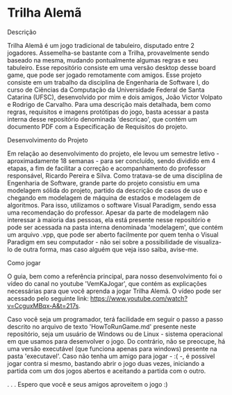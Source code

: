 # Trilha Alemã

Descrição 

Trilha Alemã é um jogo tradicional de tabuleiro, disputado entre 2 jogadores. Assemelha-se bastante com a Trilha, provavelmente sendo baseado na mesma, mudando pontualmente algumas regras e seu tabuleiro. Esse repositório consiste em uma versão desktop desse board game, que pode ser jogado remotamente com amigos.
Esse projeto consiste em um trabalho da disciplina de Engenharia de Software I, do curso de Ciências da Computação da Universidade Federal de Santa Catarina (UFSC), desenvolvido por mim e dois amigos, João Victor Volpato e Rodrigo de Carvalho.
Para uma descrição mais detalhada, bem como regras, requisitos e imagens protótipas do jogo, basta acessar a pasta interna desse repositório denominada 'descricao', que contém um documento PDF com a Especificação de Requisitos do projeto.

Desenvolvimento do Projeto

Em relação ao desenvolvimento do projeto, ele levou um semestre letivo - aproximadamente 18 semanas - para ser concluído, sendo dividido em 4 etapas, a fim de facilitar a correção e acompanhamento do professor responsável, Ricardo Pereira e Silva. 
Como tratava-se de uma disciplina de Engenharia de Software, grande parte do projeto consistiu em uma modelagem sólida do projeto, partido da descrição de casos de uso e chegando em modelagem de máquina de estados e modelagem de algoritmos. Para isso, utilizamos o software Visual Paradigm, sendo essa uma recomendação do professor.
Apesar da parte de modelagem não interessar à maioria das pessoas, ela está presente nesse repositório e pode ser acessada na pasta interna denominada 'modelagem', que contém um arquivo .vpp, que pode ser aberto facilmente por quem tenha o Visual Paradigm em seu computador - não sei sobre a possibilidade de visualiza-lo de outra forma, mas caso alguém que veja isso saiba, avise-me.

Como jogar

O guia, bem como a referência principal, para nosso desenvolvimento foi o vídeo do canal no youtube 'VemKaJogar', que contém as explicações necessárias para que você aprenda a jogar Trilha Alemã. O vídeo pode ser acessado pelo seguinte link: https://www.youtube.com/watch?v=CcguxMBqx-A&t=217s.

Caso você seja um programador, terá facilidade em seguir o passo a passo descrito no arquivo de texto 'HowToRunGame.md' presente neste repositório, seja um usuário de Windows ou de Linux - sistema operacional em que usamos para desenvolver o jogo. Do contrário, não se preocupe, há uma versão executável (que funciona apenas para windows) presente na pasta 'executavel'.
Caso não tenha um amigo para jogar - :( -, é possivel jogar contra si mesmo, bastando abrir o jogo duas vezes, iniciando a partida com um dos jogos abertos e aceitando a partida com o outro.

.
.
.
Espero que você e seus amigos aproveitem o jogo :)
